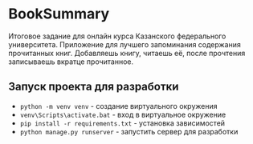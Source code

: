 # BookSummary

Итоговое задание для онлайн курса Казанского федерального университета.
Приложение для лучшего запоминания содержания прочитанных книг. Добавляешь книгу, читаешь её,
после прочтения записываешь вкратце прочитанное.

## Запуск проекта для разработки
- `python -m venv venv` - создание виртуального окружения
- `venv\Scripts\activate.bat` - вход в виртуальное окружение
- `pip install -r requirements.txt` - установка зависимостей
- `python manage.py runserver` - запустить сервер для разработки